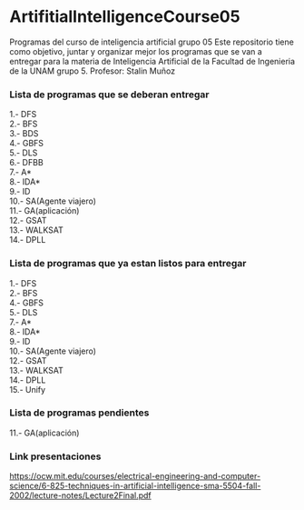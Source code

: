 # ArtifitialIntelligenceCourse05
Programas del curso de inteligencia artificial grupo 05
Este repositorio tiene como objetivo, juntar y organizar mejor los programas que se van a entregar para la materia de Inteligencia Artificial de la Facultad de Ingenieria de la UNAM grupo 5. Profesor: Stalin Muñoz

### Lista de programas que se deberan entregar

1.-  DFS <br />
2.-  BFS <br />
3.-  BDS <br />
4.-  GBFS <br />
5.-  DLS <br />
6.-  DFBB <br />
7.-  A* <br />
8.-  IDA* <br />
9.-  ID <br />
10.- SA(Agente viajero) <br />
11.- GA(aplicación) <br />
12.- GSAT <br />
13.- WALKSAT <br />
14.- DPLL <br />

### Lista de programas que ya estan listos para entregar

1.-  DFS <br />
2.-  BFS <br />
4.-  GBFS <br />
5.-  DLS <br />
7.-  A* <br />
8.-  IDA* <br />
9.-  ID <br />
10.- SA(Agente viajero) <br />
12.- GSAT <br />
13.- WALKSAT <br />
14.- DPLL <br />
15.- Unify <br />

### Lista de programas pendientes

11.- GA(aplicación) <br />

### Link presentaciones
https://ocw.mit.edu/courses/electrical-engineering-and-computer-science/6-825-techniques-in-artificial-intelligence-sma-5504-fall-2002/lecture-notes/Lecture2Final.pdf
